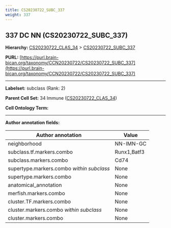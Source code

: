 ```yaml
---
title: CS20230722_SUBC_337
weight: 337
---
```

## 337 DC NN (CS20230722_SUBC_337)
<b>Hierarchy: </b>
[CS20230722_CLAS_34](../CS20230722_CLAS_34) >
[CS20230722_SUBC_337](../CS20230722_SUBC_337)

**PURL:** [https://purl.brain-bican.org/taxonomy/CCN20230722/CS20230722_SUBC_337](https://purl.brain-bican.org/taxonomy/CCN20230722/CS20230722_SUBC_337)

---


**Labelset:** subclass (Rank: 2)

**Parent Cell Set:** 34 Immune ([CS20230722_CLAS_34](../CS20230722_CLAS_34))



**Cell Ontology Term:** 

[MARKER GENES.]: #


---

[TRANSFERRED ANNOTATIONS.]: #


[AUTHOR ANNOTATION FIELDS.]: #


**Author annotation fields:**

| Author annotation | Value |
|-------------------|-------|
|neighborhood|NN-IMN-GC|
|subclass.tf.markers.combo|Runx1,Batf3|
|subclass.markers.combo|Cd74|
|supertype.markers.combo _within subclass_|None|
|supertype.markers.combo|None|
|anatomical_annotation|None|
|merfish.markers.combo|None|
|cluster.TF.markers.combo|None|
|cluster.markers.combo _within subclass_|None|
|cluster.markers.combo|None|
